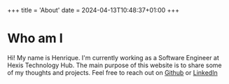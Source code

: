 +++
title = 'About'
date = 2024-04-13T10:48:37+01:00
+++

# Who am I

Hi! My name is Henrique. I'm currently working as a Software Engineer at Hexis Technology Hub.
The main purpose of this website is to share some of my thoughts and projects.
Feel free to reach out on [Github](https://github.com/henrique-marques-vsoft) or [LinkedIn](https://www.linkedin.com/in/all123all/)
